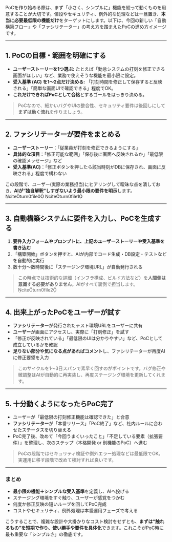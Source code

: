 PoCを作り始める際は、まず「小さく、シンプルに」機能を絞って動くものを用意することが大切です。値段やセキュリティ、例外的な処理などは一旦置き、**本当に必要最低限の機能だけ**をターゲットにします。以下は、今回の新しい「自動構築フロー」や「ファシリテーター」の考え方を踏まえたPoCの進め方イメージです。  

---

## 1. PoCの目標・範囲を明確にする
- **ユーザーストーリーを1つ選ぶ:** たとえば「勤怠システムの打刻を修正できる画面がほしい」など、業務で使えそうな機能を最小限に設定。  
- **受入基準 (AC) を1～2点だけ決める:** 「打刻時間を修正して保存すると反映される」「簡単な画面UIで確認できる」程度でOK。  
- **これだけできればPoCとして合格**とするゴールをはっきり決める。  

> PoCなので、細かいバグやUIの整合性、セキュリティ要件は後回しにして**まずは動く流れ**を作りましょう。  

---

## 2. ファシリテーターが要件をまとめる
- **ユーザーストーリー**：「従業員が打刻を修正できるようにする」  
- **具体的な項目**：「修正可能な範囲」「保存後に画面へ反映されるか」「最低限の確認メッセージ」など  
- **受入基準(AC)**：「修正ボタンを押したら該当時刻がDBに保存され、画面に反映される」程度で構わない  

この段階で、ユーザー(実際の業務担当)にヒアリングして曖昧な点を潰しておき、**AIが“独自解釈”しすぎないよう最小限の要件を明示**します。  
citeturn0file0 citeturn0file1  

---

## 3. 自動構築システムに要件を入力し、PoCを生成する
1. **要件入力フォームやプロンプトに、上記のユーザーストーリーや受入基準を書き込む**  
2. 「構築開始」ボタンを押すと、AIが内部でコード生成・DB設定・テストなどを自動的に実行  
3. 数十分～数時間後に「ステージング環境URL」が自動発行される  

> この時点では技術的な詳細（インフラ構成、ビルド方法など）を**人間側は意識する必要がありません**。AIがすべて裏側で担当します。  
citeturn0file2  

---

## 4. 出来上がったPoCをユーザーが試す
- **ファシリテーター**が発行されたテスト環境URLをユーザーに共有  
- **ユーザー**が画面にアクセスし、実際に「打刻修正」を試す  
- 「修正が反映されている」「最低限のUIは分かりやすい」など、PoCとして成立しているかを確認  
- **足りない部分や気になる点があればコメント**し、ファシリテーターが再度AIに修正要望を入力  

> このサイクルを1～3日スパンで素早く回すのがポイントです。バグ修正や微調整はAIが自動的に再実装し、再度ステージング環境を更新してくれます。  

---

## 5. 十分動くようになったらPoC完了
- ユーザーが「最低限の打刻修正機能は確認できた」と合意  
- **ファシリテーター**が「本番リリース」「PoC終了」など、社内ルールに合わせたステータスを切り替える  
- PoC完了後、改めて「今回うまくいったこと」「不足している要素（拡張要件）」を整理し、次のステップ（本格開発 or 別機能のPoC）へ進む  

> PoCの段階ではセキュリティ検証や例外エラー処理などは最低限でOK。実運用に移す段階で改めて検討すれば良いです。  

---

### まとめ
- **最小限の機能＋シンプルな受入基準**を定義し、AIへ投げる  
- ステージング環境をすぐ触り、ユーザーが感覚をつかむ  
- 何度か修正反映の短いループを回してPoC完成  
- コストやセキュリティ、例外処理は本番運用フェーズで考える  

こうすることで、複雑な設計や大掛かりなコスト検討をせずとも、**まずは“触れるもの”を短期で作り、使い勝手や要件を具体化**できます。これこそがPoC時に最も重要な「シンプルさ」の徹底です。  